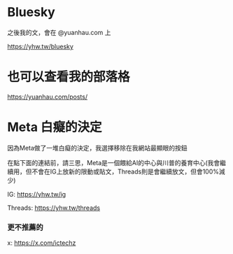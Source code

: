 # Bluesky
之後我的文，會在 @yuanhau.com 上

https://yhw.tw/bluesky
# 也可以查看我的部落格
https://yuanhau.com/posts/
# Meta 白癡的決定
因為Meta做了一堆白癡的決定，我選擇移除在我網站最顯眼的按鈕

在點下面的連結前，請三思，Meta是一個餵給AI的中心與川普的養育中心(我會繼續用，但不會在IG上放新的限動或貼文，Threads則是會繼續放文，但會100%減少)

IG: https://yhw.tw/ig

Threads: https://yhw.tw/threads
### 更不推薦的
x: https://x.com/ictechz
